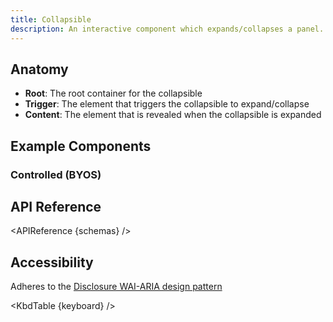 ```yaml
---
title: Collapsible
description: An interactive component which expands/collapses a panel.
---
```


<script>
    import { KbdTable, APIReference, Preview } from '$docs/components'
    export let keyboard
    export let schemas
    export let previews
    export let snippets
</script>

## Anatomy

- **Root**: The root container for the collapsible
- **Trigger**: The element that triggers the collapsible to expand/collapse
- **Content**: The element that is revealed when the collapsible is expanded

## Example Components

### Controlled (BYOS)

<Preview code={snippets.controlled}>
    <svelte:component this={previews.controlled} />
</Preview>

## API Reference

<APIReference {schemas} />

## Accessibility

Adheres to the
[Disclosure WAI-ARIA design pattern](https://www.w3.org/WAI/ARIA/apg/patterns/disclosure/)

<KbdTable {keyboard} />
